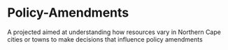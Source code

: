 # Policy-Amendments
A projected aimed at understanding how resources vary in Northern Cape cities or towns to make decisions that influence policy amendments
